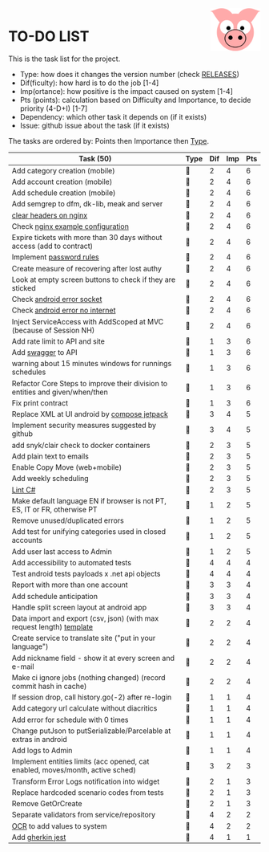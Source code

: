 <img src="../site/MVC/Assets/images/pig-on.svg" height="85" align="right"/>

# TO-DO LIST

This is the task list for the project.

- Type: how does it changes the version number (check [RELEASES](RELEASES.md))
- Dif(ficulty): how hard is to do the job \[1-4\]
- Imp(ortance): how positive is the impact caused on system \[1-4\]
- Pts (points): calculation based on Difficulty and Importance, to decide priority (4-D+I) \[1-7\]
- Dependency: which other task it depends on (if it exists)
- Issue: github issue about the task (if it exists)

The tasks are ordered by: Points then Importance then [Type](RELEASES.md#legend).

| Task (50)                                                                      | Type     | Dif | Imp | Pts |
| ------------------------------------------------------------------------------ | -------- | --- | --- | --- |
| Add category creation (mobile)                                                 | :dragon: |  2  |  4  |  6  |
| Add account creation (mobile)                                                  | :dragon: |  2  |  4  |  6  |
| Add schedule creation (mobile)                                                 | :dragon: |  2  |  4  |  6  |
| Add semgrep to dfm, dk-lib, meak and server                                    | :whale:  |  2  |  4  |  6  |
| [clear headers on nginx](todo/clear-headers.png)                               | :whale:  |  2  |  4  |  6  |
| Check [nginx example configuration](todo/nginx-example.conf)                   | :sheep:  |  2  |  4  |  6  |
| Expire tickets with more than 30 days without access (add to contract)         | :sheep:  |  2  |  4  |  6  |
| Implement [password rules]                                                     | :sheep:  |  2  |  4  |  6  |
| Create measure of recovering after lost authy                                  | :sheep:  |  2  |  4  |  6  |
| Look at empty screen buttons to check if they are sticked                      | :ant:    |  2  |  4  |  6  |
| Check [android error socket](todo/android-error-socket-closed.log)             | :ant:    |  2  |  4  |  6  |
| Check [android error no internet](todo/android-error-no-internet.log)          | :ant:    |  2  |  4  |  6  |
| Inject ServiceAccess with AddScoped at MVC (because of Session NH)             | :ant:    |  2  |  4  |  6  |
| Add rate limit to API and site                                                 | :whale:  |  1  |  3  |  6  |
| Add [swagger] to API                                                           | :whale:  |  1  |  3  |  6  |
| warning about 15 minutes windows for runnings schedules                        | :sheep:  |  1  |  3  |  6  |
| Refactor Core Steps to improve their division to entities and given/when/then  | :sheep:  |  1  |  3  |  6  |
| Fix print contract                                                             | :ant:    |  1  |  3  |  6  |
| Replace XML at UI android by [compose jetpack]                                 | :dragon: |  3  |  4  |  5  |
| Implement security measures suggested by github                                | :sheep:  |  3  |  4  |  5  |
| add snyk/clair check to docker containers                                      | :whale:  |  2  |  3  |  5  |
| Add plain text to emails                                                       | :whale:  |  2  |  3  |  5  |
| Enable Copy Move (web+mobile)                                                  | :whale:  |  2  |  3  |  5  |
| Add weekly scheduling                                                          | :sheep:  |  2  |  3  |  5  |
| [Lint C#]                                                                      | :ant:    |  2  |  3  |  5  |
| Make default language EN if browser is not PT, ES, IT or FR, otherwise PT      | :sheep:  |  1  |  2  |  5  |
| Remove unused/duplicated errors                                                | :sheep:  |  1  |  2  |  5  |
| Add test for unifying categories used in closed accounts                       | :ant:    |  1  |  2  |  5  |
| Add user last access to Admin                                                  | :sheep:  |  1  |  2  |  5  |
| Add accessibility to automated tests                                           | :whale:  |  4  |  4  |  4  |
| Test android tests payloads x .net api objects                                 | :sheep:  |  4  |  4  |  4  |
| Report with more than one account                                              | :dragon: |  3  |  3  |  4  |
| Add schedule anticipation                                                      | :whale:  |  3  |  3  |  4  |
| Handle split screen layout at android app                                      | :whale:  |  3  |  3  |  4  |
| Data import and export (csv, json) (with max request length) [template]        | :dragon: |  2  |  2  |  4  |
| Create service to translate site ("put in your language")                      | :dragon: |  2  |  2  |  4  |
| Add nickname field - show it at every screen and e-mail                        | :whale:  |  2  |  2  |  4  |
| Make ci ignore jobs (nothing changed) (record commit hash in cache)            | :sheep:  |  2  |  2  |  4  |
| If session drop, call history.go(-2) after re-login                            | :sheep:  |  1  |  1  |  4  |
| Add category url calculate without diacritics                                  | :sheep:  |  1  |  1  |  4  |
| Add error for schedule with 0 times                                            | :ant:    |  1  |  1  |  4  |
| Change putJson to putSerializable/Parcelable at extras in android              | :ant:    |  1  |  1  |  4  |
| Add logs to Admin                                                              | :sheep:  |  1  |  1  |  4  |
| Implement entities limits (acc opened, cat enabled, moves/month, active sched) | :dragon: |  3  |  2  |  3  |
| Transform Error Logs notification into widget                                  | :ant:    |  2  |  1  |  3  |
| Replace hardcoded scenario codes from tests                                    | :ant:    |  2  |  1  |  3  |
| Remove GetOrCreate                                                             | :ant:    |  2  |  1  |  3  |
| Separate validators from service/repository                                    | :sheep:  |  4  |  2  |  2  |
| [OCR] to add values to system                                                  | :dragon: |  4  |  2  |  2  |
| Add [gherkin jest]                                                             | :sheep:  |  4  |  1  |  1  |

[compose jetpack]: https://medium.com/@nglauber/jetpack-compose-o-framework-de-ui-do-android-para-os-pr%C3%B3ximos-10-anos-e19adf28e57e
[password rules]: https://cheatsheetseries.owasp.org/cheatsheets/Authentication_Cheat_Sheet.html#implement-proper-password-strength-controls
[gherkin jest]: https://www.npmjs.com/package/gherkin-jest
[Lint C#]: https://medium.com/@michaelparkerdev/linting-c-in-2019-stylecop-sonar-resharper-and-roslyn-73e88af57ebd
[OCR]: https://developers.google.com/ml-kit/vision/text-recognition/android
[template]: dirigir-1tI0z29LBJJAQCYq1fptWCN8jgL6b2yj-
[swagger]: https://learn.microsoft.com/en-us/aspnet/core/tutorials/web-api-help-pages-using-swagger?view=aspnetcore-8.0
